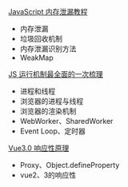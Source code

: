 

[JavaScript 内存泄漏教程](http://www.ruanyifeng.com/blog/2017/04/memory-leak.html)

- 内存泄漏
- 垃圾回收机制
- 内存泄漏识别方法
- WeakMap

[JS 运行机制最全面的一次梳理](https://mp.weixin.qq.com/s/PhuhUtQGz0uPxVrtNB4TCA)

- 进程和线程
- 浏览器的进程与线程
- 浏览器的渲染机制
- WebWorker、SharedWorker
- Event Loop、定时器

[Vue3.0 响应性原理](https://mp.weixin.qq.com/s/7JnXUPmYRCYlWZoxop01ZA)

- Proxy、Object.defineProperty
- vue2、3的响应性

